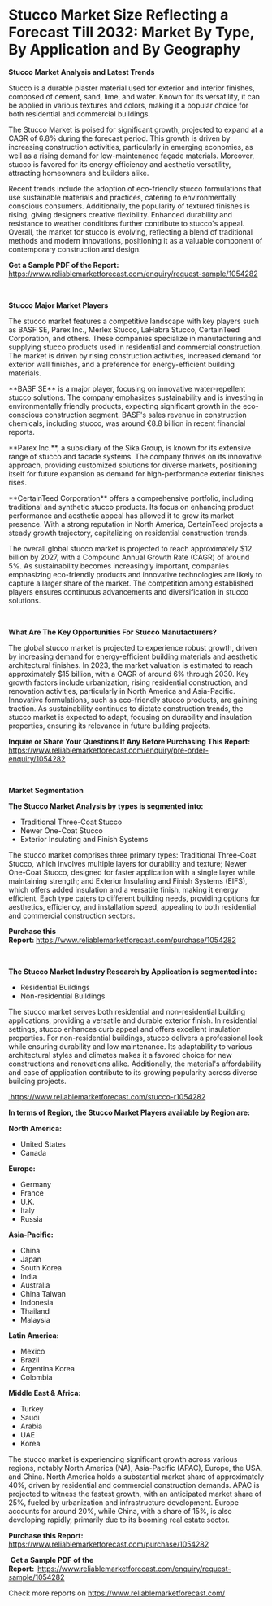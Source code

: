 <p><h1>Stucco Market Size Reflecting a Forecast Till 2032: Market By Type, By Application and By Geography</h1></p><p><strong>Stucco Market Analysis and Latest Trends</strong></p>
<p><p>Stucco is a durable plaster material used for exterior and interior finishes, composed of cement, sand, lime, and water. Known for its versatility, it can be applied in various textures and colors, making it a popular choice for both residential and commercial buildings.</p><p>The Stucco Market is poised for significant growth, projected to expand at a CAGR of 6.8% during the forecast period. This growth is driven by increasing construction activities, particularly in emerging economies, as well as a rising demand for low-maintenance façade materials. Moreover, stucco is favored for its energy efficiency and aesthetic versatility, attracting homeowners and builders alike.</p><p>Recent trends include the adoption of eco-friendly stucco formulations that use sustainable materials and practices, catering to environmentally conscious consumers. Additionally, the popularity of textured finishes is rising, giving designers creative flexibility. Enhanced durability and resistance to weather conditions further contribute to stucco's appeal. Overall, the market for stucco is evolving, reflecting a blend of traditional methods and modern innovations, positioning it as a valuable component of contemporary construction and design.</p></p>
<p><strong>Get a Sample PDF of the Report:&nbsp;</strong> <a href="https://www.reliablemarketforecast.com/enquiry/request-sample/1054282?utm_campaign=2469&utm_medium=2&utm_source=Github&utm_content=ia&utm_term=28022025&utm_id=stucco">https://www.reliablemarketforecast.com/enquiry/request-sample/1054282</a></p>
<p>&nbsp;</p>
<p><strong>Stucco Major Market Players</strong></p>
<p><p>The stucco market features a competitive landscape with key players such as BASF SE, Parex Inc., Merlex Stucco, LaHabra Stucco, CertainTeed Corporation, and others. These companies specialize in manufacturing and supplying stucco products used in residential and commercial construction. The market is driven by rising construction activities, increased demand for exterior wall finishes, and a preference for energy-efficient building materials.</p><p>**BASF SE** is a major player, focusing on innovative water-repellent stucco solutions. The company emphasizes sustainability and is investing in environmentally friendly products, expecting significant growth in the eco-conscious construction segment. BASF's sales revenue in construction chemicals, including stucco, was around €8.8 billion in recent financial reports.</p><p>**Parex Inc.**, a subsidiary of the Sika Group, is known for its extensive range of stucco and facade systems. The company thrives on its innovative approach, providing customized solutions for diverse markets, positioning itself for future expansion as demand for high-performance exterior finishes rises.</p><p>**CertainTeed Corporation** offers a comprehensive portfolio, including traditional and synthetic stucco products. Its focus on enhancing product performance and aesthetic appeal has allowed it to grow its market presence. With a strong reputation in North America, CertainTeed projects a steady growth trajectory, capitalizing on residential construction trends.</p><p>The overall global stucco market is projected to reach approximately $12 billion by 2027, with a Compound Annual Growth Rate (CAGR) of around 5%. As sustainability becomes increasingly important, companies emphasizing eco-friendly products and innovative technologies are likely to capture a larger share of the market. The competition among established players ensures continuous advancements and diversification in stucco solutions.</p></p>
<p>&nbsp;</p>
<p><strong>What Are The Key Opportunities For Stucco Manufacturers?</strong></p>
<p><p>The global stucco market is projected to experience robust growth, driven by increasing demand for energy-efficient building materials and aesthetic architectural finishes. In 2023, the market valuation is estimated to reach approximately $15 billion, with a CAGR of around 6% through 2030. Key growth factors include urbanization, rising residential construction, and renovation activities, particularly in North America and Asia-Pacific. Innovative formulations, such as eco-friendly stucco products, are gaining traction. As sustainability continues to dictate construction trends, the stucco market is expected to adapt, focusing on durability and insulation properties, ensuring its relevance in future building projects.</p></p>
<p><strong>Inquire or Share Your Questions If Any Before Purchasing This Report:</strong> <a href="https://www.reliablemarketforecast.com/enquiry/pre-order-enquiry/1054282?utm_campaign=2469&utm_medium=2&utm_source=Github&utm_content=ia&utm_term=28022025&utm_id=stucco">https://www.reliablemarketforecast.com/enquiry/pre-order-enquiry/1054282</a></p>
<p>&nbsp;</p>
<p><strong>Market Segmentation</strong></p>
<p><strong>The Stucco Market Analysis by types is segmented into:</strong></p>
<p><ul><li>Traditional Three-Coat Stucco</li><li>Newer One-Coat Stucco</li><li>Exterior Insulating and Finish Systems</li></ul></p>
<p><p>The stucco market comprises three primary types: Traditional Three-Coat Stucco, which involves multiple layers for durability and texture; Newer One-Coat Stucco, designed for faster application with a single layer while maintaining strength; and Exterior Insulating and Finish Systems (EIFS), which offers added insulation and a versatile finish, making it energy efficient. Each type caters to different building needs, providing options for aesthetics, efficiency, and installation speed, appealing to both residential and commercial construction sectors.</p></p>
<p><strong>Purchase this Report:&nbsp;</strong><a href="https://www.reliablemarketforecast.com/purchase/1054282?utm_campaign=2469&utm_medium=2&utm_source=Github&utm_content=ia&utm_term=28022025&utm_id=stucco">https://www.reliablemarketforecast.com/purchase/1054282</a></p>
<p>&nbsp;</p>
<p><strong>The Stucco Market Industry Research by Application is segmented into:</strong></p>
<p><ul><li>Residential Buildings</li><li>Non-residential Buildings</li></ul></p>
<p><p>The stucco market serves both residential and non-residential building applications, providing a versatile and durable exterior finish. In residential settings, stucco enhances curb appeal and offers excellent insulation properties. For non-residential buildings, stucco delivers a professional look while ensuring durability and low maintenance. Its adaptability to various architectural styles and climates makes it a favored choice for new constructions and renovations alike. Additionally, the material's affordability and ease of application contribute to its growing popularity across diverse building projects.</p></p>
<p><a href="https://www.reliablemarketforecast.com/stucco-r1054282?utm_campaign=2469&utm_medium=2&utm_source=Github&utm_content=ia&utm_term=28022025&utm_id=stucco">&nbsp;https://www.reliablemarketforecast.com/stucco-r1054282</a></p>
<p><strong>In terms of Region, the Stucco Market Players available by Region are:</strong></p>
<p>
    <p> <strong> North America: </strong>
        <ul>
            <li>United States</li>
            <li>Canada</li>
        </ul>
        </p> 
    <p> <strong> Europe: </strong>
        <ul>
            <li>Germany</li>
            <li>France</li>
            <li>U.K.</li>
            <li>Italy</li>
            <li>Russia</li>
        </ul>
        </p> 
    <p> <strong> Asia-Pacific: </strong>
        <ul>
            <li>China</li>
            <li>Japan</li>
            <li>South Korea</li>
            <li>India</li>
            <li>Australia</li>
            <li>China Taiwan</li>
            <li>Indonesia</li>
            <li>Thailand</li>
            <li>Malaysia</li>
        </ul>
        </p> 
    <p> <strong> Latin America: </strong>
        <ul>
            <li>Mexico</li>
            <li>Brazil</li>
            <li>Argentina Korea</li>
            <li>Colombia</li>
        </ul>
        </p> 
    <p> <strong> Middle East & Africa: </strong>
        <ul>
            <li>Turkey</li>
            <li>Saudi</li>
            <li>Arabia</li>
            <li>UAE</li>
            <li>Korea</li>
        </ul>
    </p>
    </p>
<p><p>The stucco market is experiencing significant growth across various regions, notably North America (NA), Asia-Pacific (APAC), Europe, the USA, and China. North America holds a substantial market share of approximately 40%, driven by residential and commercial construction demands. APAC is projected to witness the fastest growth, with an anticipated market share of 25%, fueled by urbanization and infrastructure development. Europe accounts for around 20%, while China, with a share of 15%, is also developing rapidly, primarily due to its booming real estate sector.</p></p>
<p><strong>Purchase this Report: </strong><a href="https://www.reliablemarketforecast.com/purchase/1054282?utm_campaign=2469&utm_medium=2&utm_source=Github&utm_content=ia&utm_term=28022025&utm_id=stucco">https://www.reliablemarketforecast.com/purchase/1054282</a></p>
<p>&nbsp;<strong>Get a Sample PDF of the Report:&nbsp;&nbsp;</strong><a href="https://www.reliablemarketforecast.com/enquiry/request-sample/1054282?utm_campaign=2469&utm_medium=2&utm_source=Github&utm_content=ia&utm_term=28022025&utm_id=stucco">https://www.reliablemarketforecast.com/enquiry/request-sample/1054282</a></p>
<p><strong></strong></p>
<p>Check more reports on <a href="https://www.reliablemarketforecast.com/?utm_campaign=2469&utm_medium=2&utm_source=Github&utm_content=ia&utm_term=28022025&utm_id=stucco">https://www.reliablemarketforecast.com/</a></p>